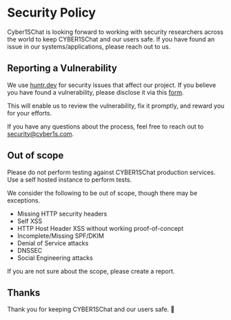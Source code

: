 # Security Policy
Cyber1SChat is looking forward to working with security researchers across the world to keep CYBER1SChat and our users safe. If you have found an issue in our systems/applications, please reach out to us.

## Reporting a Vulnerability

We use [huntr.dev](https://huntr.dev/) for security issues that affect our project. If you believe you have found a vulnerability, please disclose it via this [form](https://huntr.dev/bounties/disclose).

This will enable us to review the vulnerability, fix it promptly, and reward you for your efforts.

If you have any questions about the process, feel free to reach out to security@cyber1s.com.


## Out of scope

Please do not perform testing against CYBER1SChat production services. Use a self hosted instance to perform tests.

We consider the following to be out of scope, though there may be exceptions.

- Missing HTTP security headers
- Self XSS
- HTTP Host Header XSS without working proof-of-concept
- Incomplete/Missing SPF/DKIM
- Denial of Service attacks
- DNSSEC
- Social Engineering attacks

If you are not sure about the scope, please create a report.

## Thanks

Thank you for keeping CYBER1SChat and our users safe. 🙇
